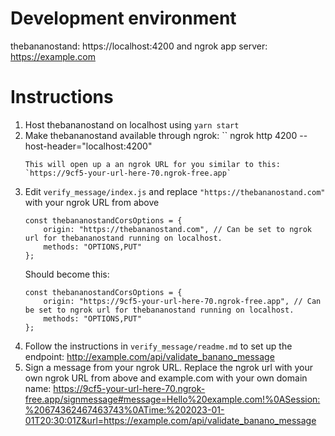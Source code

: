 # Development environment

thebananostand: https://localhost:4200 and ngrok
app server: https://example.com

# Instructions

1) Host thebananostand on localhost using `yarn start`
2) Make thebananostand available through ngrok:
    ``
    ngrok http 4200 --host-header="localhost:4200"
    ```
    This will open up a an ngrok URL for you similar to this:
    `https://9cf5-your-url-here-70.ngrok-free.app`
3) Edit `verify_message/index.js` and replace `"https://thebananostand.com"` with your ngrok URL from above
    ```
    const thebananostandCorsOptions = {
        origin: "https://thebananostand.com", // Can be set to ngrok url for thebananostand running on localhost.
        methods: "OPTIONS,PUT"
    };
    ```
    Should become this:
    ```
    const thebananostandCorsOptions = {
        origin: "https://9cf5-your-url-here-70.ngrok-free.app", // Can be set to ngrok url for thebananostand running on localhost.
        methods: "OPTIONS,PUT"
    };
    ```
4) Follow the instructions in `verify_message/readme.md` to set up the endpoint: http://example.com/api/validate_banano_message
5) Sign a message from your ngrok URL. Replace the ngrok url with your own ngrok URL from above and example.com with your own domain name:
https://9cf5-your-url-here-70.ngrok-free.app/signmessage#message=Hello%20example.com!%0ASession:%20674362467463743%0ATime:%202023-01-01T20:30:01Z&url=https://example.com/api/validate_banano_message

